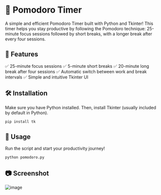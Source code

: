 # 🍅 Pomodoro Timer

A simple and efficient Pomodoro Timer built with Python and Tkinter! This timer helps you stay productive by following the Pomodoro technique: 25-minute focus sessions followed by short breaks, with a longer break after every four sessions.

## 🚀 Features

✅ 25-minute focus sessions
✅ 5-minute short breaks
✅ 20-minute long break after four sessions
✅ Automatic switch between work and break intervals
✅ Simple and intuitive Tkinter UI

## 🛠️ Installation

Make sure you have Python installed. Then, install Tkinter (usually included by default in Python).

```sh
pip install tk
```

## 📌 Usage

Run the script and start your productivity journey!

```sh
python pomodoro.py
```

## 📷 Screenshot
![image](https://github.com/user-attachments/assets/e4eb5c75-74f8-4206-9ac9-b4ad696d362b)

